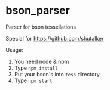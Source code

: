 # bson_parser
Parser for bson tessellations

Special for https://github.com/shutalker

Usage:
1) You need node & npm
2) Type `npm install`
3) Put your bson's into `tess` directory
3) Type `npm start`
